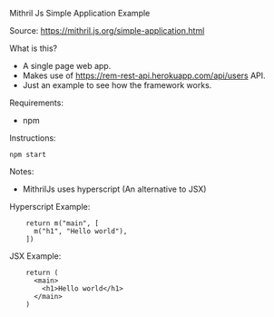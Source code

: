 Mithril Js Simple Application Example

Source: https://mithril.js.org/simple-application.html

What is this?

* A single page web app.
* Makes use of https://rem-rest-api.herokuapp.com/api/users API.
* Just an example to see how the framework works.

Requirements:

* npm

Instructions:
```
npm start
```

Notes:

* MithrilJs uses hyperscript (An alternative to JSX)

Hyperscript Example:
```
    return m("main", [
      m("h1", "Hello world"),
    ])
```

JSX Example:
```
    return (
      <main>
        <h1>Hello world</h1>
      </main>
    )
```


